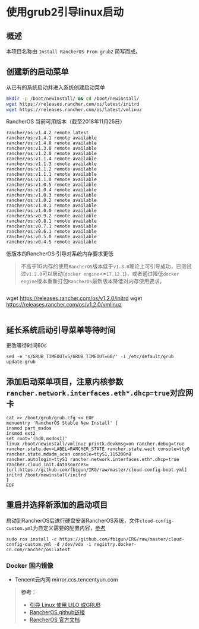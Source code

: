# 使用grub2引导linux启动

## 概述

本项目名称由 `Install RancherOS From grub2` 简写而成。

## 创建新的启动菜单

从已有的系统启动并进入系统创建启动菜单

```bash
mkdir -p /boot/newinstall/ && cd /boot/newinstall/
wget https://releases.rancher.com/os/latest/initrd
wget https://releases.rancher.com/os/latest/vmlinuz
```

RancherOS 当前可用版本（截至2018年11月25日）

```
rancher/os:v1.4.2 remote latest
rancher/os:v1.4.1 remote available
rancher/os:v1.4.0 remote available
rancher/os:v1.3.0 remote available
rancher/os:v1.2.0 remote available
rancher/os:v1.1.4 remote available
rancher/os:v1.1.3 remote available
rancher/os:v1.1.2 remote available
rancher/os:v1.1.1 remote available
rancher/os:v1.1.0 remote available
rancher/os:v1.0.5 remote available
rancher/os:v1.0.4 remote available
rancher/os:v1.0.3 remote available
rancher/os:v1.0.2 remote available
rancher/os:v1.0.1 remote available
rancher/os:v1.0.0 remote available
rancher/os:v0.9.2 remote available
rancher/os:v0.8.1 remote available
rancher/os:v0.7.1 remote available
rancher/os:v0.6.1 remote available
rancher/os:v0.5.0 remote available
rancher/os:v0.4.5 remote available
```

低版本的RancherOS 引导对系统内存要求更低

> 不高于1G内存的使用`RancherOS`版本低于`v1.3.0`理论上可引导成功，已测试过`v1.2.0`可以启动(`docker engine`<=`17.12.1`)，或者通过降低`docker engine`版本重新打包`RancherOS`最新版本降低对内存使用要求。

> ```
wget https://releases.rancher.com/os/v1.2.0/initrd
wget https://releases.rancher.com/os/v1.2.0/vmlinuz
> ```


## 延长系统启动引导菜单等待时间

更改等待时间60s
```
sed -e 's/GRUB_TIMEOUT=5/GRUB_TIMEOUT=60/' -i /etc/default/grub
update-grub
```

## 添加启动菜单项目，**注意**内核参数`rancher.network.interfaces.eth*.dhcp=true`对应网卡

```
cat >> /boot/grub/grub.cfg << EOF
menuentry 'RancherOS Stable New Install' {
insmod part_msdos
insmod ext2
set root='(hd0,msdos1)'
linux /boot/newinstall/vmlinuz printk.devkmsg=on rancher.debug=true rancher.state.dev=LABEL=RANCHER_STATE rancher.state.wait console=tty0 rancher.state.mdadm_scan console=ttyS1,115200n8 rancher.autologin=ttyS1 rancher.network.interfaces.eth*.dhcp=true rancher.cloud_init.datasources=[url:https://github.com/fbigun/IRG/raw/master/cloud-config-boot.yml]
initrd /boot/newinstall/initrd
}
EOF
```

## 重启并选择新添加的启动项目

启动到RancherOS后进行硬盘安装RancherOS系统，文件`cloud-config-custom.yml`为自定义需要的配置内容，[参考](https://rancher.com/docs/os/v1.x/en/installation/configuration/)

```
sudo ros install -c https://github.com/fbigun/IRG/raw/master/cloud-config-custom.yml -d /dev/vda -i registry.docker-cn.com/rancher/os:latest
```


### Docker 国内镜像

* Tencent云内网
  mirror.ccs.tencentyun.com



> **参考**：
> * [引导 Linux 使用 LILO 或GRUB](https://www.debian.org/releases/stable/amd64/ch05s01.html.zh-cn#boot-initrd)
> * [RancherOS github链接](https://github.com/rancher/os)
> * [RancherOS 官方文档](https://rancher.com/docs/os/v1.x/en/)
